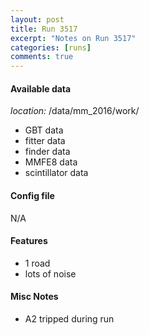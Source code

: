 ```yaml
---
layout: post
title: Run 3517
excerpt: "Notes on Run 3517"
categories: [runs]
comments: true
---
```


#### Available data

*location:* /data/mm_2016/work/

* GBT data
* fitter data
* finder data
* MMFE8 data
* scintillator data

#### Config file

N/A

#### Features

* 1 road
* lots of noise

#### Misc Notes

* A2 tripped during run
